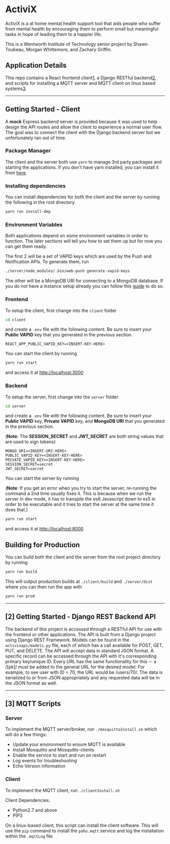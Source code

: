 # ActiviX

ActiviX is a at home mental health support tool that aids people who suffer from mental health by encouraging them to perform small but meaningful tasks in hope of leading them to a happier life.

This is a Wentworth Institute of Technology senior project by Shawn Toubeau, Morgan Whittemore, and Zachary Griffin.

## Application Details

This repo contains a React frontend client[1](https://github.com/ShawnToubeau/ActiviX#1-getting-started---client), a Django RESTful backend[2](https://github.com/ShawnToubeau/ActiviX#2-getting-started---django-rest-backend-api), and scripts for installing a MQTT server and MQTT client on linux based systems[3](https://github.com/ShawnToubeau/ActiviX#3-mqtt-scripts).

---

## Getting Started - Client

A **mock** Express backend server is provided because it was used to help design the API routes and allow the client to experience a normal user flow. The goal was to connect the client with the Django backend server but we unfortunately ran out of time.

### Package Manager

The client and the server both use `yarn` to manage 3rd party packages and starting the applications. If you don't have yarn installed, you can install it from [here](https://classic.yarnpkg.com/en/docs/install).

### Installing dependencies

You can install dependencies for both the client and the server by running the following in the root directory.

```bash
yarn run install-dep
```

### Environment Variables

Both applications depend on some environment variables in order to function. The later sections will tell you how to set them up but for now you can get them ready.

The first 2 will be a set of VAPID keys which are used by the Push and Notification APIs.
To generate them, run

```bash
./server/node_modules/.bin/web-push generate-vapid-keys
```

The other will be a MongoDB URI for connecting to a MongoDB database. If you do not have a instance setup already you can follow this [guide](https://docs.atlas.mongodb.com/getting-started/) to do so.

### Frontend

To setup the client, first change into the `client` folder

```bash
cd client
```

and create a `.env` file with the following content. Be sure to insert your **Public VAPID** key that you generated in the previous section.

```env
REACT_APP_PUBLIC_VAPID_KEY=<INSERT-KEY-HERE>
```

You can start the client by running

```bash
yarn run start
```

and access it at [http://localhost:3000](http://localhost:3000)

### Backend

To setup the server, first change into the `server` folder

```bash
cd server
```

and create a `.env` file with the following content. Be sure to insert your **Public VAPID** key, **Private VAPID** key, and **MongoDB URI** that you generated in the previous section.

(**Note**: The **SESSION_SECRET** and **JWT_SECRET** are both string values that are used to sign tokens)

```env
MONGO_URI=<INSERT-URI-HERE>
PUBLIC_VAPID_KEY=<INSERT-KEY-HERE>
PRIVATE_VAPID_KEY=<INSERT-KEY-HERE>
SESSION_SECRET=secret
JWT_SECRET=secret
```

You can start the server by running

(**Note**: If you get an error when you try to start the server, re-running the command a 2nd time usually fixes it. This is because when we run the server in dev mode, it has to transpile the es6 Javascript down to es5 in order to be executable and it tries to start the server at the same time it does that.)

```bash
yarn run start
```

and access it at [http://localhost:8000](http://localhost:8000)

## Building for Production

You can build both the client and the server from the root project directory by running

```bash
yarn run build
```

This will output production builds at `./client/build` and `./server/dist` where you can then run the app with

```bash
yarn run prod
```

---

## [2] Getting Started - Django REST Backend API

The backend of this project is accessed through a RESTful API for use with the frontend or other applications. The API is built from a Django project using Django REST Framework.
Models can be found in the `activixapi/models.py` file, each of which has a call available for POST, GET, PUT, and DELETE. The API will accept data in standard JSON format. A specific record can be accessed through the API with it's corresponding primary key/unique ID. Every URL has the same functionality for this -- a /[pk]/ must be added to the general URL for the desired model. For example, to see user with ID = 70, the URL would be /users/70/. The data is serialized to or from JSON appropriately and any requested data will be in the JSON format as well.

---

## [3] MQTT Scripts

### Server

To implement the MQTT server/broker, run `./mosquittoInstall.sh` which will do a few things:

- Update your environment to ensure MQTT is available
- Install Mosquitto and Mosquitto-clients
- Enable the service to start and run on restart
- Log events for troubleshooting
- Echo Version information

### Client

To implement the MQTT client, run `./clientInstall.sh`

Client Dependencies:

- Python2.7 and above
- PIP3

On a linux-based client, this script can install the client software. This will use the `pip` command to install the `paho.mqtt` service and log the installation within the `.mqttLog` file
